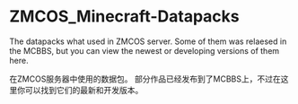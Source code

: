 # ZMCOS_Minecraft-Datapacks
The datapacks what used in ZMCOS server.
Some of them was relaesed in the MCBBS, but you can view the newest or developing versions of them here.

在ZMCOS服务器中使用的数据包。
部分作品已经发布到了MCBBS上，不过在这里你可以找到它们的最新和开发版本。
